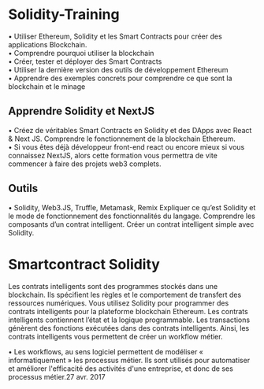 # Solidity-Training

• Utiliser Ethereum, Solidity et les Smart Contracts pour créer des applications Blockchain.<br/>
• Comprendre pourquoi utiliser la blockchain<br/>
• Créer, tester et déployer des Smart Contracts<br/>
• Utiliser la dernière version des outils de développement Ethereum<br/>
• Apprendre des exemples concrets pour comprendre ce que sont la blockchain et le minage<br/>

## **Apprendre Solidity et NextJS**
• Créez de véritables Smart Contracts en Solidity et des DApps avec React & Next JS. Comprendre le fonctionnement de la blockchain Ethereum.<br/>
• Si vous êtes déjà développeur front-end react ou encore mieux si vous connaissez NextJS, alors cette formation vous permettra de vite commencer à faire des projets web3 complets.

## Outils
• Solidity, Web3.JS, Truffle, Metamask, Remix
Expliquer ce qu’est Solidity et le mode de fonctionnement des fonctionnalités du langage.
Comprendre les composants d’un contrat intelligent.
Créer un contrat intelligent simple avec Solidity.

# Smartcontract Solidity
Les contrats intelligents sont des programmes stockés dans une blockchain. Ils spécifient les règles et le comportement de transfert des ressources numériques. Vous utilisez Solidity pour programmer des contrats intelligents pour la plateforme blockchain Ethereum. Les contrats intelligents contiennent l’état et la logique programmable. Les transactions génèrent des fonctions exécutées dans des contrats intelligents. Ainsi, les contrats intelligents vous permettent de créer un workflow métier.<br/>

• Les workflows, au sens logiciel permettent de modéliser « informatiquement » les processus métier. Ils sont utilisés pour automatiser et améliorer l'efficacité des activités d'une entreprise, et donc de ses processus métier.27 avr. 2017

